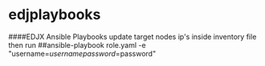 # edjplaybooks
####EDJX Ansible Playbooks
update target nodes ip's inside inventory file
then run
##ansible-playbook role.yaml -e "username=$username password=$password"
